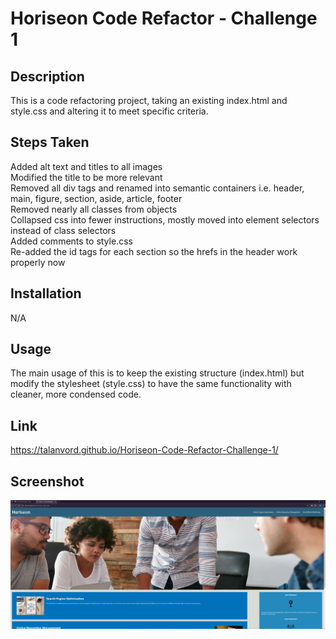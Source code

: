 # Horiseon Code Refactor - Challenge 1

## Description

This is a code refactoring project, taking an existing index.html and style.css and altering it to meet specific criteria. 

## Steps Taken

Added alt text and titles to all images\
Modified the title to be more relevant\
Removed all div tags and renamed into semantic containers i.e. header, main, figure, section, aside, article, footer\
Removed nearly all classes from objects\
Collapsed css into fewer instructions, mostly moved into element selectors instead of class selectors\
Added comments to style.css\
Re-added the id tags for each section so the hrefs in the header work properly now

## Installation

N/A

## Usage

The main usage of this is to keep the existing structure (index.html) but modify the stylesheet (style.css) to have the same functionality with cleaner, more condensed code.


## Link
https://talanvord.github.io/Horiseon-Code-Refactor-Challenge-1/

## Screenshot
![Homework Screenshot](/Homework-1-May-2nd.jpg?raw=true "Homework Screenshot")
